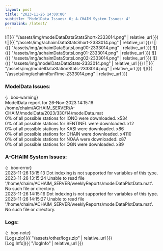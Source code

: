 ```yaml
---
layout: post
title: "2023-11-26 14:00:00"
subtitle: "ModelData Issues: 6; A-CHAIM System Issues: 4"
permalink: /latest/
---
```


![]({{ "/assets/img/modelDataDataStatsShort-2333014.png" | relative_url }})
![]({{ "/assets/img/achaimDataStatsShort-2333014.png" | relative_url }})
![]({{ "/assets/img/achaimDataStatsLong00-2333014.png" | relative_url }})
![]({{ "/assets/img/achaimDataStatsLong01-2333014.png" | relative_url }})
![]({{ "/assets/img/achaimDataStatsLong02-2333014.png" | relative_url }})
![]({{ "/assets/img/modelDataDataStats-2333014.png" | relative_url }})
![]({{ "/assets/img/modelDataStationStats-2333014.png" | relative_url }})
![]({{ "/assets/img/achaimRunTime-2333014.png" | relative_url }})


### ModelData Issues:  
  
{: .box-warning}  
 ModelData report for 26-Nov-2023 14:15:16   
 /home/chaim/ACHAIM_SERVER/A-CHAIM/modelData/2023/330/14/modelData.mat   
 0% of all possible stations for IONO were downloaded. x534   
 0% of all possible stations for SENTINEL were downloaded. x12   
 0% of all possible stations for KASI were downloaded. x86   
 0% of all possible stations for CHAIN were downloaded. x4110   
 0% of all possible stations for NOAA were downloaded. x87   
 0% of all possible stations for QGN were downloaded. x89   
  
### A-CHAIM System Issues:  
  
{: .box-error}  
2023-11-26 13:15:13 Dot indexing is not supported for variables of this type.  
2023-11-26 13:15:24 Unable to read file '/home/chaim/ACHAIM_SERVER/weeklyReports/modelDataPlotData.mat'. No such file or directory.  
2023-11-26 14:15:16 Dot indexing is not supported for variables of this type.  
2023-11-26 14:15:27 Unable to read file '/home/chaim/ACHAIM_SERVER/weeklyReports/modelDataPlotData.mat'. No such file or directory.  

### Logs:  
  
{: .box-note}  
[Logs.zip]({{ "/assets/other/logs.zip" | relative_url }})  
[Log Info]({{ "/logInfo" | relative_url }})  
